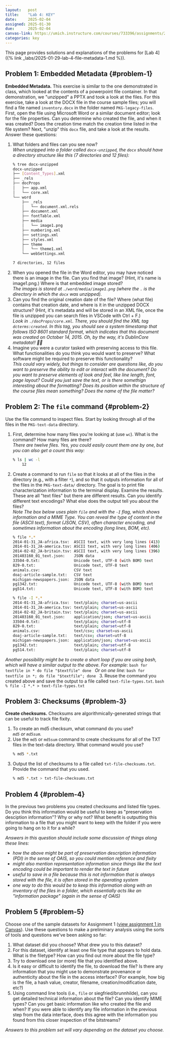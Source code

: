 ```yaml
---
layout:   post
title:    "Lab 4: KEY"
date:     2025-02-04
assigned: 2025-01-30
due:      2025-02-04
canvas-link: https://umich.instructure.com/courses/733396/assignments/2649541
categories: key
---
```


This page provides solutions and explanations of the problems for [Lab 4]({% link _labs/2025-01-29-lab-4-file-metadata-1.md %}).

## Problem 1: Embedded Metadata {#problem-1}

**Embedded Metadata.** This exercise is similar to the one demonstrated in class, which looked at the contents of a powerpoint file container. In that demonstration, we "unzipped" a PPTX and took a look at the files. For this exercise, take a look at the DOCX file in the course sample files; you will find a file named `inventory.docx` in the folder named `PKG-legacy-files`. First, open the file using Microsoft Word or a similar document editor; look for the file properties. Can you determine who created the file, and when it was created? Does the creation time match the creation time listed in the file system? Next, "unzip" this `docx` file, and take a look at the results. Answer these questions:

1. What folders and files can you see now?  
_When unzipped into a folder called `docx-unzipped`, the `docx` should have a directory structure like this (7 directories and 12 files):_ 
    ```bash
    % tree docx-unzipped 
    docx-unzipped
    ├── [Content_Types].xml
    ├── _rels
    ├── docProps
    │   ├── app.xml
    │   └── core.xml
    └── word
        ├── _rels
        │   └── document.xml.rels
        ├── document.xml
        ├── fontTable.xml
        ├── media
        │   └── image1.png
        ├── numbering.xml
        ├── settings.xml
        ├── styles.xml
        ├── theme
        │   └── theme1.xml
        └── webSettings.xml

    7 directories, 12 files
    ```
2. When you opened the file in the Word editor, you may have noticed there is an image in the file. Can you find that image? (Hint, it's name is image1.png.) Where is that embedded image stored?  
_The images is stored at `./word/media/image1.png` (where the `.` is the directory in which the `docx` was unzipped)._  
3. Can you find the original creation date of the file? Where (what file) contains that creation date, and where is it in the unzipped DOCX structure? (Hint, it's metadata and will be stored in an XML file, once the file is unzipped you can search files in VSCode with Ctrl + F.)  
_Look in `./docProps/core.xml`. There, you should find the XML tag `dcterms:created`. In this tag, you should see a system timestamp that follows ISO 8601 standard format, which indicates that this document was created on October 14, 2015. Oh, by the way, it's DublinCore metadata!! 🎉🎉_
4. Imagine you were a curator tasked with preserving access to this file. What functionalities do you think you would want to preserve? What software might be required to preserve this functionality?  
_This could vary widely, but things to consider are questions like, do you want to preserve the ability to edit or interact with the document? Do you want to preserve elements of look and feel, like line length, font, page layout? Could you just save the text, or is there somethign interesting about the formatting? Does its position within the structure of the course files mean something? Does the name of the file matter?_

## Problem 2: The `file` command {#problem-2}

Use the file command to inspect files. Start by looking through all of the files in the `PKG-text-data` directory.

1. First, determine how many files you're looking at (use `wc`). What is the command? How many files are there?  
_There are twelve files. Yes, you could easily count them one by one, but you can also get a count this way:_
    ```bash
    % ls | wc -l
        12
    ```
2. Create a command to run `file` so that it looks at all of the files in the directory (e.g., with a filter `*`), and so that it outputs information for all of the files in the `PKG-text-data/` directory. The goal is to print file characterization information to the terminal display. Examine the results. These are all "text files" but there are different results. Can you identify different text encodings? What else does the output tell you about the files?  
_Note The box below uses plain `file` and with the `-I` flag, which shows information and a MIME Type. You can reveal the type of content in the file (ASCII text), format (JSON, CSV), often character encoding, and sometimes information about the encoding (long lines, BOM, etc)._
    ```bash
    % file *.*
    2014-01-31_JA-africa.tsv:  ASCII text, with very long lines (413)
    2014-01-31_JA-america.tsv: ASCII text, with very long lines (406)
    2014-02-02_JA-britain.tsv: ASCII text, with very long lines (396)
    201403160_01_text.json:    JSON data
    33504-0.txt:               Unicode text, UTF-8 (with BOM) text
    829-0.txt:                 Unicode text, UTF-8 text
    animals.csv:               CSV text
    doaj-article-sample.txt:   CSV text
    michigan-newspapers.json:  JSON data
    pg1342.txt:                Unicode text, UTF-8 (with BOM) text
    pg514.txt:                 Unicode text, UTF-8 (with BOM) text

    % file -I *.*
    2014-01-31_JA-africa.tsv:  text/plain; charset=us-ascii
    2014-01-31_JA-america.tsv: text/plain; charset=us-ascii
    2014-02-02_JA-britain.tsv: text/plain; charset=us-ascii
    201403160_01_text.json:    application/json; charset=us-ascii
    33504-0.txt:               text/plain; charset=utf-8
    829-0.txt:                 text/plain; charset=utf-8
    animals.csv:               text/csv; charset=us-ascii
    doaj-article-sample.txt:   text/csv; charset=utf-8
    michigan-newspapers.json:  application/json; charset=us-ascii
    pg1342.txt:                text/plain; charset=utf-8
    pg514.txt:                 text/plain; charset=utf-8
    ```
_Another possibility might be to create a short loop if you are using bash, which will have a similar output to the above. For example:_
    ```bash
    for textfile in *
        do file "$textfile"
    done
    ```
_Or on one line:_
    ```bash
    for textfile in *; do file "$textfile"; done
    ```
3. Reuse the command you created above and save the output to a file called `text-file-types.txt`.
    ```bash
    % file -I *.* > text-file-types.txt
    ```

## Problem 3: Checksums {#problem-3}

**Create checksums.** Checksums are algorithmically-generated strings that can be useful to track file fixity.

1. To create an md5 checksum, what command do you use?  
_`md5` or `md5sum`._
2. Use the `md5` or `md5sum` command to create checksums for all of the TXT files in the text-data directory. What command would you use?  
    ```bash
    % md5 *.txt
    ```
3. Output the list of checksums to a file called `txt-file-checksums.txt`. Provide the command that you used.
    ```bash
    % md5 *.txt > txt-file-checksums.txt
    ```

## Problem 4 {#problem-4}

In the previous two problems you created checksums and listed file types. Do you think this information would be useful to keep as "preservation desciption information"? Why or why not? What benefit is outputting this information to a file that you might want to keep with the folder if you were going to hang on to it for a while?

_Answers in this question should include some discussion of things along these lines:_

- _how the above might be part of preservation description information (PDI) in the sense of OAIS, so you could mention reference and fixity_
- _might also mention representation information since things like the text encoding could be important to render the text in future_
- _useful to save in a file because this is not information that is always stored with the file, it is often stored in the operating system_
- _one way to do this would be to keep this information along with an inventory of the files in a folder, which essentially acts like an "information package" (again in the sense of OAIS)_

## Problem 5 {#problem-5}

Choose one of the sample datasets for Assignment 1 ([view assignment 1 in Canvas](https://umich.instructure.com/courses/733396/assignments/2649533)). Use these questions to make a preliminary analysis using the sorts of tools and questions we've been asking so far:

1. What dataset did you choose? What drew you to this dataset?
2. For this dataset, identify at least one file type that appears to hold data. What is the filetype? How can you find out more about the file type?
3. Try to download one (or more) file that you identified above.
4. Is it easy or difficult to identify the file, to download the file? Is there any information that you might use to demonstrate provenance or authenticity about the file in the access interface? (For example, how big is the file, a hash value, creator, filename, creation/modification date, etc?)
5. Using command line tools (i.e., `file` or siegfried/brunnhilde), can you get detailed technical information about the file? Can you identify MIME types? Can you get basic information like who created the file and when? If you were able to identify any file information in the previous step from the data interface, does this agree with the information you found from this closer inspection of the bitstreams?

_Answers to this problem set will vary depending on the dataset you choose._
